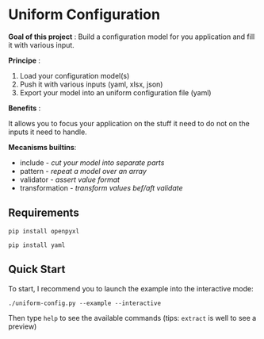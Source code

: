 # Uniform Configuration

**Goal of this project** : Build a configuration model for you application and fill it with various input.

**Principe** :

1. Load your configuration model(s)
2. Push it with various inputs (yaml, xlsx, json)
3. Export your model into an uniform configuration file (yaml)

**Benefits** :

It allows you to focus your application on the stuff it need to do not on the inputs it need to handle.

**Mecanisms builtins**:

* include - *cut your model into separate parts*
* pattern - *repeat a model over an array*
* validator - *assert value format*
* transformation - *transform values bef/aft validate*

## Requirements

`pip install openpyxl`

`pip install yaml`

## Quick Start

To start, I recommend you to launch the example into the interactive mode:

`./uniform-config.py --example --interactive`

Then type `help` to see the available commands (tips: `extract` is well to see a preview)
